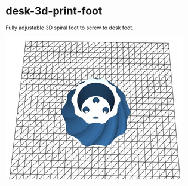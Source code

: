 # desk-3d-print-foot
Fully adjustable 3D spiral foot to screw to desk foot.

![Alt text](/output/desk_foot.jpg?raw=true "Title")
